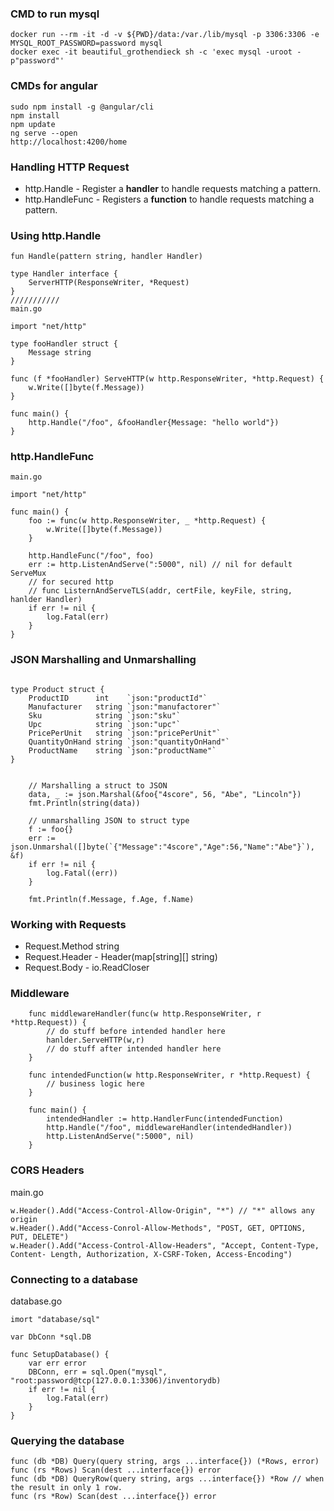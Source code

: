 ### CMD to run mysql
```
docker run --rm -it -d -v ${PWD}/data:/var./lib/mysql -p 3306:3306 -e MYSQL_ROOT_PASSWORD=password mysql
docker exec -it beautiful_grothendieck sh -c 'exec mysql -uroot -p"password"'
```
### CMDs for angular
```
sudo npm install -g @angular/cli
npm install
npm update
ng serve --open
http://localhost:4200/home
```
### Handling HTTP Request<br>
- http.Handle - Register a **handler** to handle requests matching a pattern.
- http.HandleFunc - Registers a **function** to handle requests matching a pattern.


### Using http.Handle
```
fun Handle(pattern string, handler Handler)

type Handler interface {
    ServerHTTP(ResponseWriter, *Request)
}
///////////
main.go

import "net/http"

type fooHandler struct {
    Message string
}

func (f *fooHandler) ServeHTTP(w http.ResponseWriter, *http.Request) {
    w.Write([]byte(f.Message))
}

func main() {
    http.Handle("/foo", &fooHandler{Message: "hello world"})
}
```

### http.HandleFunc
```
main.go 

import "net/http"

func main() {
    foo := func(w http.ResponseWriter, _ *http.Request) {
        w.Write([]byte(f.Message))    
    }

    http.HandleFunc("/foo", foo)
    err := http.ListenAndServe(":5000", nil) // nil for default ServeMux 
    // for secured http
    // func ListernAndServeTLS(addr, certFile, keyFile, string, hanlder Handler)
    if err != nil {
        log.Fatal(err)
    }
}
```
### JSON Marshalling and Unmarshalling
```

type Product struct {
	ProductID      int    `json:"productId"`
	Manufacturer   string `json:"manufactorer"`
	Sku            string `json:"sku"`
	Upc            string `json:"upc"`
	PricePerUnit   string `json:"pricePerUnit"`
	QuantityOnHand string `json:"quantityOnHand"`
	ProductName    string `json:"productName"`
}


	// Marshalling a struct to JSON
	data, _ := json.Marshal(&foo{"4score", 56, "Abe", "Lincoln"})
	fmt.Println(string(data))

	// unmarshalling JSON to struct type
	f := foo{}
	err := json.Unmarshal([]byte(`{"Message":"4score","Age":56,"Name":"Abe"}`), &f)
	if err != nil {
		log.Fatal((err))
	}

	fmt.Println(f.Message, f.Age, f.Name)
```

### Working with Requests
- Request.Method string
- Request.Header - Header(map[string][] string)
- Request.Body - io.ReadCloser

### Middleware
```
    func middlewareHandler(func(w http.ResponseWriter, r *http.Request)) {
        // do stuff before intended handler here
        hanlder.ServeHTTP(w,r)
        // do stuff after intended handler here
    }

    func intendedFunction(w http.ResponseWriter, r *http.Request) {
        // business logic here 
    }

    func main() {
        intendedHandler := http.HandlerFunc(intendedFunction)
        http.Handle("/foo", middlewareHandler(intendedHandler))
        http.ListenAndServe(":5000", nil)
    }
```

### CORS Headers

main.go

```
w.Header().Add("Access-Control-Allow-Origin", "*") // "*" allows any origin
w.Header().Add("Access-Conrol-Allow-Methods", "POST, GET, OPTIONS, PUT, DELETE")
w.Header().Add("Access-Control-Allow-Headers", "Accept, Content-Type, Content- Length, Authorization, X-CSRF-Token, Access-Encoding")
```

### Connecting to a database

database.go

```
imort "database/sql"

var DbConn *sql.DB

func SetupDatabase() {
    var err error 
    DBConn, err = sql.Open("mysql", "root:password@tcp(127.0.0.1:3306)/inventorydb)
    if err != nil {
        log.Fatal(err)
    }
}
```

### Querying the database

```
func (db *DB) Query(query string, args ...interface{}) (*Rows, error)
func (rs *Rows) Scan(dest ...interface{}) error
func (db *DB) QueryRow(query string, args ...interface{}) *Row // when the result in only 1 row.
func (rs *Row) Scan(dest ...interface{}) error
```